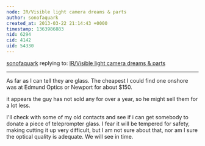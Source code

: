 ```yaml
---
node: IR/Visible light camera dreams & parts
author: sonofaquark
created_at: 2013-03-22 21:14:43 +0000
timestamp: 1363986883
nid: 6294
cid: 4142
uid: 54330
---
```




[sonofaquark](../profile/sonofaquark) replying to: [IR/Visible light camera dreams & parts](../notes/mathew/3-11-2013/irvisible-light-camera-dreams-parts)

----
As far as I can tell they are glass. The cheapest I could find one onshore was at Edmund Optics or Newport for about $150.

it appears the guy has not sold any for over a year, so he might sell them for a lot less. 

I'll check with some of my old contacts and see if i can get somebody to donate a piece of teleprompter glass. I fear it will be tempered for safety, making cutting it up very difficult, but I am not sure about that, nor am I sure the optical quality is adequate. We will see in time.

